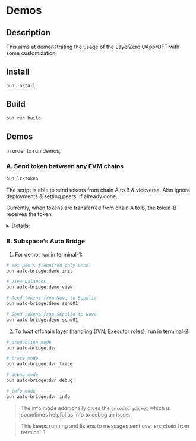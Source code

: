# Demos

## Description

This aims at demonstrating the usage of the LayerZero OApp/OFT with some customization.

## Install

```sh
bun install
```

## Build

```sh
bun run build
```

## Demos

In order to run demos,

### A. Send token between any EVM chains

```sh
bun lz-token
```

The script is able to send tokens from chain A to B & viceversa. Also ignore deployments & setting peers, if already done.

Currently, when tokens are transferred from chain A to B, the token-B receives the token.

<details><summary>Details:</summary>

```sh
Address '0x0370...d246' with token-[0] has balance: 999994.0
Address '0x0370...d246' with token-[1] has balance: 999997.0
Address '0xcd17...76ba' with token-[0] has balance: 3.0
Address '0xcd17...76ba' with token-[1] has balance: 0.0
Address '0x5c91...59cD' with token-[0] has balance: 0.0
Address '0x5c91...59cD' with token-[1] has balance: 6.0
```

As you can see that 3 addresses (1 EOA, 2 contracts) have balances of the 2 tokens. Cumulatively, on either chain total supply is 1 M, total 2 M.

</details>

### B. Subspace's Auto Bridge

1. For demo, run in terminal-1:

```sh
# set peers (required only once)
bun auto-bridge:demo init

# view balances
bun auto-bridge:demo view

# Send tokens from Nova to Sepolia
bun auto-bridge:demo send01

# Send tokens from Sepolia to Nova
bun auto-bridge:demo send01
```

2. To host offchain layer (handling DVN, Executor roles), run in terminal-2:

```sh
# production mode
bun auto-bridge:dvn

# trace mode
bun auto-bridge:dvn trace

# debug mode
bun auto-bridge:dvn debug

# info mode
bun auto-bridge:dvn info
```

> The info mode additionally gives the `encoded packet` which is sometimes helpful as info to debug an issue.

> This keeps running and listens to messages sent over src chain from terminal-1.
